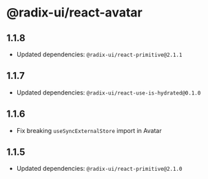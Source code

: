# @radix-ui/react-avatar

## 1.1.8

- Updated dependencies: `@radix-ui/react-primitive@2.1.1`

## 1.1.7

- Updated dependencies: `@radix-ui/react-use-is-hydrated@0.1.0`

## 1.1.6

- Fix breaking `useSyncExternalStore` import in Avatar

## 1.1.5

- Updated dependencies: `@radix-ui/react-primitive@2.1.0`
